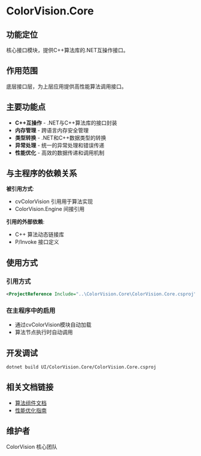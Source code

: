 # ColorVision.Core

## 功能定位

核心接口模块，提供C++算法库的.NET互操作接口。

## 作用范围

底层接口层，为上层应用提供高性能算法调用接口。

## 主要功能点

- **C++互操作** - .NET与C++算法库的接口封装
- **内存管理** - 跨语言内存安全管理
- **类型转换** - .NET和C++数据类型的转换
- **异常处理** - 统一的异常处理和错误传递
- **性能优化** - 高效的数据传递和调用机制

## 与主程序的依赖关系

**被引用方式**:
- cvColorVision 引用用于算法实现
- ColorVision.Engine 间接引用

**引用的外部依赖**:
- C++ 算法动态链接库
- P/Invoke 接口定义

## 使用方式

### 引用方式
```xml
<ProjectReference Include="..\ColorVision.Core\ColorVision.Core.csproj" />
```

### 在主程序中的启用
- 通过cvColorVision模块自动加载
- 算法节点执行时自动调用

## 开发调试

```bash
dotnet build UI/ColorVision.Core/ColorVision.Core.csproj
```

## 相关文档链接

- [算法组件文档](../../docs/algorithms/README.md)
- [性能优化指南](../../docs/performance/README.md)

## 维护者

ColorVision 核心团队
